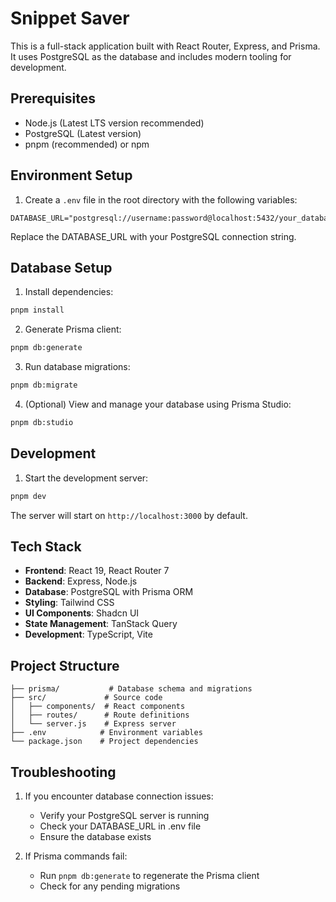 # Snippet Saver

This is a full-stack application built with React Router, Express, and Prisma. It uses PostgreSQL as the database and includes modern tooling for development.

## Prerequisites

- Node.js (Latest LTS version recommended)
- PostgreSQL (Latest version)
- pnpm (recommended) or npm

## Environment Setup

1. Create a `.env` file in the root directory with the following variables:

```env
DATABASE_URL="postgresql://username:password@localhost:5432/your_database_name"
```

Replace the DATABASE_URL with your PostgreSQL connection string.

## Database Setup

1. Install dependencies:

```bash
pnpm install
```

2. Generate Prisma client:

```bash
pnpm db:generate
```

3. Run database migrations:

```bash
pnpm db:migrate
```

4. (Optional) View and manage your database using Prisma Studio:

```bash
pnpm db:studio
```

## Development

1. Start the development server:

```bash
pnpm dev
```

The server will start on `http://localhost:3000` by default.

## Tech Stack

- **Frontend**: React 19, React Router 7
- **Backend**: Express, Node.js
- **Database**: PostgreSQL with Prisma ORM
- **Styling**: Tailwind CSS
- **UI Components**: Shadcn UI
- **State Management**: TanStack Query
- **Development**: TypeScript, Vite

## Project Structure

```
├── prisma/           # Database schema and migrations
├── src/             # Source code
│   ├── components/  # React components
│   ├── routes/      # Route definitions
│   └── server.js    # Express server
├── .env            # Environment variables
└── package.json    # Project dependencies
```

## Troubleshooting

1. If you encounter database connection issues:

   - Verify your PostgreSQL server is running
   - Check your DATABASE_URL in .env file
   - Ensure the database exists

2. If Prisma commands fail:
   - Run `pnpm db:generate` to regenerate the Prisma client
   - Check for any pending migrations

